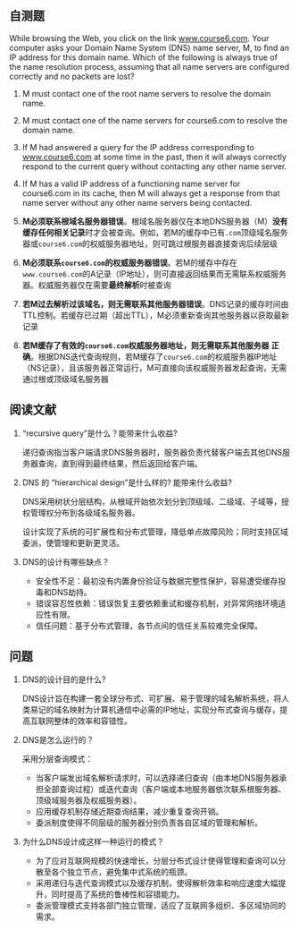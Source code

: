 ## 自测题

While browsing the Web, you click on the link www.course6.com. Your computer asks your Domain Name System (DNS) name server, M, to find an IP address for this domain name. Which of the following is always true of the name resolution process, assuming that all name servers are configured correctly and no packets are lost?

1. M must contact one of the root name servers to resolve the domain name.
2. M must contact one of the name servers for course6.com to resolve the domain name.
3. If M had answered a query for the IP address corresponding to www.course6.com at some time in the past, then it will always correctly respond to the current query without contacting any other name server.
4. If M has a valid IP address of a functioning name server for course6.com in its cache, then M will always get a response from that name server without any other name servers being contacted.

1. **M必须联系根域名服务器**
   ​**错误**。根域名服务器仅在本地DNS服务器（M）​**没有缓存任何相关记录**时才会被查询。例如，若M的缓存中已有`.com`顶级域名服务器或`course6.com`的权威服务器地址，则可跳过根服务器直接查询后续层级
2. **M必须联系`course6.com`的权威服务器**
   ​**错误**。若M的缓存中存在`www.course6.com`的A记录（IP地址），则可直接返回结果而无需联系权威服务器。权威服务器仅在需要**最终解析**时被查询
3. **若M过去解析过该域名，则无需联系其他服务器**
   ​**错误**。DNS记录的缓存时间由TTL控制。若缓存已过期（超出TTL），M必须重新查询其他服务器以获取最新记录
4. **若M缓存了有效的`course6.com`权威服务器地址，则无需联系其他服务器**
   **正确**。根据DNS迭代查询规则，若M缓存了`course6.com`的权威服务器IP地址（NS记录），且该服务器正常运行，M可直接向该权威服务器发起查询，无需通过根或顶级域名服务器

## 阅读文献

1. “recursive query”是什么？能带来什么收益?

   递归查询指当客户端请求DNS服务器时，服务器负责代替客户端去其他DNS服务器查询，直到得到最终结果，然后返回给客户端。

2. DNS 的 “hierarchical design”是什么样的? 能带来什么收益?

   DNS采用树状分层结构，从根域开始依次划分到顶级域、二级域、子域等，授权管理权分布到各级域名服务器。

   设计实现了系统的可扩展性和分布式管理，降低单点故障风险；同时支持区域委派，使管理和更新更灵活。

3. DNS的设计有哪些缺点？

   - 安全性不足：最初没有内置身份验证与数据完整性保护，容易遭受缓存投毒和DNS劫持。
   - 错误容忍性依赖：错误恢复主要依赖重试和缓存机制，对异常网络环境适应性有限。
   - 信任问题：基于分布式管理，各节点间的信任关系较难完全保障。

 

## **问题**

1. DNS的设计目的是什么?

   DNS设计旨在构建一套全球分布式、可扩展、易于管理的域名解析系统，将人类易记的域名映射为计算机通信中必需的IP地址，实现分布式查询与缓存，提高互联网整体的效率和容错性。

2. DNS是怎么运行的？

   采用分层查询模式：

   - 当客户端发出域名解析请求时，可以选择递归查询（由本地DNS服务器承担全部查询过程）或迭代查询（客户端或本地服务器依次联系根服务器、顶级域服务器及权威服务器）。
   - 应用缓存机制存储近期查询结果，减少重复查询开销。
   - 委派制度使得不同层级的服务器分别负责各自区域的管理和解析。

3. 为什么DNS设计成这样一种运行的模式？

   - 为了应对互联网规模的快速增长，分层分布式设计使得管理和查询可以分散至各个独立节点，避免集中式系统的瓶颈。
   - 采用递归与迭代查询模式以及缓存机制，使得解析效率和响应速度大幅提升，同时提高了系统的鲁棒性和容错能力。
   - 委派管理模式支持各部门独立管理，适应了互联网多组织、多区域协同的需求。